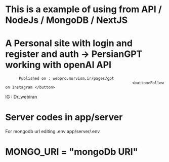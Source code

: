 # This is a example of using from API / NodeJs / MongoDB / NextJS
# A Personal site with login and register and auth -> PersianGPT working with openAI API
          Published on : webpro.morvism.ir/pages/gpt
                                                            <button>Follow on Instagram </button>

IG : Dr_webiran


# Server codes in app/server
For mongodb url editing .env app/server/.env
# MONGO_URI = "mongoDb URI"
